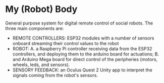 # My (Robot) Body

General purpose system for digital remote control of social robots. 
The three main components are: 

- REMOTE CONTROLLERS: ESP32 modules with a number of sensors onboard streaming their control values to the robot
- ROBOT: A. a Raspberry Pi controller receiving data from the ESP32 controllers, and deploying them to the arduino board for actuations; B. and Arduino Mega board for direct control of the peripheries (motors, wheels, leds, and sensors). 
- SENSORY FEEDBACK: an Oculus Quest 2 Unity app to interpret the signals coming from the robot's sensors. 
